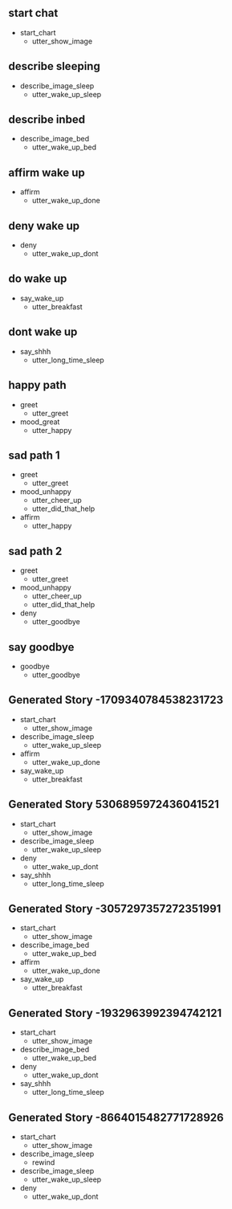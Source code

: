 ## start chat
* start_chart
  - utter_show_image

## describe sleeping
* describe_image_sleep
  - utter_wake_up_sleep

## describe inbed
* describe_image_bed
  - utter_wake_up_bed

## affirm wake up
* affirm
  - utter_wake_up_done

## deny wake up
* deny
  - utter_wake_up_dont

## do wake up
* say_wake_up
  - utter_breakfast

## dont wake up
* say_shhh
  - utter_long_time_sleep


## happy path
* greet
  - utter_greet
* mood_great
  - utter_happy

## sad path 1
* greet
  - utter_greet
* mood_unhappy
  - utter_cheer_up
  - utter_did_that_help
* affirm
  - utter_happy

## sad path 2
* greet
  - utter_greet
* mood_unhappy
  - utter_cheer_up
  - utter_did_that_help
* deny
  - utter_goodbye

## say goodbye
* goodbye
  - utter_goodbye

## Generated Story -1709340784538231723
* start_chart
    - utter_show_image
* describe_image_sleep
    - utter_wake_up_sleep
* affirm
    - utter_wake_up_done
* say_wake_up
    - utter_breakfast

## Generated Story 5306895972436041521
* start_chart
    - utter_show_image
* describe_image_sleep
    - utter_wake_up_sleep
* deny
    - utter_wake_up_dont
* say_shhh
    - utter_long_time_sleep

## Generated Story -3057297357272351991
* start_chart
    - utter_show_image
* describe_image_bed
    - utter_wake_up_bed
* affirm
    - utter_wake_up_done
* say_wake_up
    - utter_breakfast

## Generated Story -1932963992394742121
* start_chart
    - utter_show_image
* describe_image_bed
    - utter_wake_up_bed
* deny
    - utter_wake_up_dont
* say_shhh
    - utter_long_time_sleep

## Generated Story -8664015482771728926
* start_chart
    - utter_show_image
* describe_image_sleep
    - rewind
* describe_image_sleep
    - utter_wake_up_sleep
* deny
    - utter_wake_up_dont
